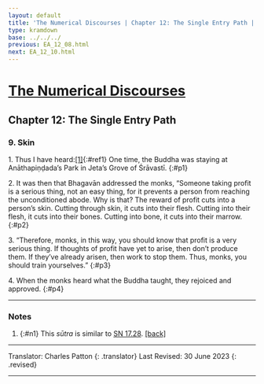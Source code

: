 ```yaml
---
layout: default
title: 'The Numerical Discourses | Chapter 12: The Single Entry Path | 9. Skin'
type: kramdown
base: ../../../
previous: EA_12_08.html
next: EA_12_10.html
---
```


# [The Numerical Discourses](../index.html)
## Chapter 12: The Single Entry Path
### 9. Skin

1\. Thus I have heard:[\[1\]](#n1){:#ref1} One time, the Buddha was staying at Anāthapiṇḍada’s Park in Jeta’s Grove of Śrāvastī.
{:#p1}

2\. It was then that Bhagavān addressed the monks, “Someone taking profit is a serious thing, not an easy thing, for it prevents a person from reaching the unconditioned abode. Why is that? The reward of profit cuts into a person’s skin. Cutting through skin, it cuts into their flesh. Cutting into their flesh, it cuts into their bones. Cutting into bone, it cuts into their marrow.
{:#p2}

3\. “Therefore, monks, in this way, you should know that profit is a very serious thing. If thoughts of profit have yet to arise, then don’t produce them. If they’ve already arisen, then work to stop them. Thus, monks, you should train yourselves.”
{:#p3}

4\. When the monks heard what the Buddha taught, they rejoiced and approved.
{:#p4}

---

### Notes

1. {:#n1} This <em>sūtra</em> is similar to <a href="https://suttacentral.net/sn17.28/en/sujato" target="_blank">SN 17.28</a>. [\[back\]](#ref1)

---

Translator: Charles Patton
{: .translator}
Last Revised: 30 June 2023
{: .revised}

---